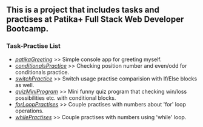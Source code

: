 ## This is a project that includes tasks and practises at Patika+ Full Stack Web Developer Bootcamp.

### Task-Practise List
- [_patikaGreeting_](https://github.com/Chessfull/PatikaBootcamp/blob/main/PatikaGreeting.cs) >> Simple console app for greeting myself.
- [_conditionalsPractice_](https://github.com/Chessfull/patikaGreeting/blob/main/ConditionalsPractice.cs) >> Checking position number and even/odd for conditionals practice.
- [_switchPractice_](https://github.com/Chessfull/PatikaBootcamp/blob/main/SwitchPractise.cs) >> Switch usage practise comparision with If/Else blocks as well.
- [_quizMiniProgram_](https://github.com/Chessfull/PatikaBootcamp/blob/main/QuizProgramPractise.cs) >> Mini funny quiz program that checking win/loss possibilities etc. with conditional blocks.
- [_forLoopPractises_](https://github.com/Chessfull/PatikaBootcamp/blob/main/ForLoopPractises.cs) >> Couple practises with numbers about 'for' loop operations.
- [_whilePractises_](https://github.com/Chessfull/PatikaBootcamp/blob/main/WhilePractises.cs) >> Couple practises with numbers using 'while' loop.
